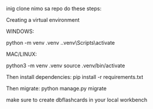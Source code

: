 inig clone nimo sa repo do these steps:


Creating a virtual environment

WINDOWS:

python -m venv .venv
.\.venv\Scripts\activate

MAC/LINUX:

python3 -m venv .venv
source .venv/bin/activate

Then install dependencies:
pip install -r requirements.txt

Then migrate:
python manage.py migrate


make sure to create dbflashcards in your local workbench
